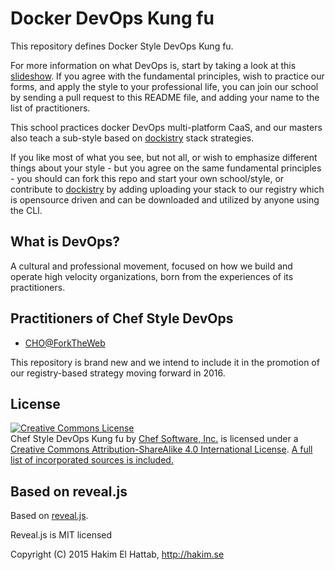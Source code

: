# Docker DevOps Kung fu

This repository defines Docker Style DevOps Kung fu.
 
For more information on what DevOps is, start by taking a look at this [slideshow](http://chef.github.io/devops-kungfu/). If you agree with the fundamental principles, wish to practice our forms, and apply the style to your professional life, you can join
our school by sending a pull request to this README file, and adding your name to the list of practitioners.

This school practices docker DevOps multi-platform CaaS, and our masters also teach a sub-style based on   [dockistry](http://chef.github.io/devops-kungfu/) stack strategies.

If you like most of what you see, but not all, or wish to emphasize different
things about your style - but you agree on the same fundamental principles - you
should can fork this repo and start your own school/style, or contribute to [dockistry](https://gitter.im/forktheweb/dockistry) 
by adding uploading your stack to our registry which is opensource driven and can be downloaded and utilized by anyone using the CLI.

## What is DevOps?

A cultural and professional movement, focused on how we build and operate high
velocity organizations, born from the experiences of its practitioners.

## Practitioners of Chef Style DevOps

* [CHO@ForkTheWeb](http://chef.io)

This repository is brand new and we intend to include it in the promotion of our registry-based strategy moving forward in 2016.

## License

<a rel="license" href="http://creativecommons.org/licenses/by-sa/4.0/"><img alt="Creative Commons License" style="border-width:0" src="https://i.creativecommons.org/l/by-sa/4.0/88x31.png" /></a><br /><span xmlns:dct="http://purl.org/dc/terms/" property="dct:title">Chef Style DevOps Kung fu</span> by <a xmlns:cc="http://creativecommons.org/ns#" href="http://chef.io" property="cc:attributionName" rel="cc:attributionURL">Chef Software, Inc.</a> is licensed under a <a rel="license" href="http://creativecommons.org/licenses/by-sa/4.0/">Creative Commons Attribution-ShareAlike 4.0 International License</a>. <a href="attribution.html">A full list of incorporated sources is included.</a>

## Based on reveal.js

Based on [reveal.js](http://lab.hakim.se/reveal-js).

Reveal.js is MIT licensed

Copyright (C) 2015 Hakim El Hattab, http://hakim.se

